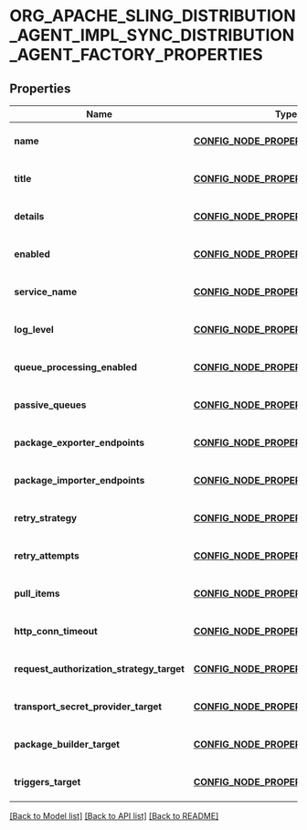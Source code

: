 # ORG_APACHE_SLING_DISTRIBUTION_AGENT_IMPL_SYNC_DISTRIBUTION_AGENT_FACTORY_PROPERTIES

## Properties
Name | Type | Description | Notes
------------ | ------------- | ------------- | -------------
**name** | [**CONFIG_NODE_PROPERTY_STRING**](configNodePropertyString.md) |  | [optional] [default to null]
**title** | [**CONFIG_NODE_PROPERTY_STRING**](configNodePropertyString.md) |  | [optional] [default to null]
**details** | [**CONFIG_NODE_PROPERTY_STRING**](configNodePropertyString.md) |  | [optional] [default to null]
**enabled** | [**CONFIG_NODE_PROPERTY_BOOLEAN**](configNodePropertyBoolean.md) |  | [optional] [default to null]
**service_name** | [**CONFIG_NODE_PROPERTY_STRING**](configNodePropertyString.md) |  | [optional] [default to null]
**log_level** | [**CONFIG_NODE_PROPERTY_DROP_DOWN**](configNodePropertyDropDown.md) |  | [optional] [default to null]
**queue_processing_enabled** | [**CONFIG_NODE_PROPERTY_BOOLEAN**](configNodePropertyBoolean.md) |  | [optional] [default to null]
**passive_queues** | [**CONFIG_NODE_PROPERTY_ARRAY**](configNodePropertyArray.md) |  | [optional] [default to null]
**package_exporter_endpoints** | [**CONFIG_NODE_PROPERTY_ARRAY**](configNodePropertyArray.md) |  | [optional] [default to null]
**package_importer_endpoints** | [**CONFIG_NODE_PROPERTY_ARRAY**](configNodePropertyArray.md) |  | [optional] [default to null]
**retry_strategy** | [**CONFIG_NODE_PROPERTY_DROP_DOWN**](configNodePropertyDropDown.md) |  | [optional] [default to null]
**retry_attempts** | [**CONFIG_NODE_PROPERTY_INTEGER**](configNodePropertyInteger.md) |  | [optional] [default to null]
**pull_items** | [**CONFIG_NODE_PROPERTY_INTEGER**](configNodePropertyInteger.md) |  | [optional] [default to null]
**http_conn_timeout** | [**CONFIG_NODE_PROPERTY_INTEGER**](configNodePropertyInteger.md) |  | [optional] [default to null]
**request_authorization_strategy_target** | [**CONFIG_NODE_PROPERTY_STRING**](configNodePropertyString.md) |  | [optional] [default to null]
**transport_secret_provider_target** | [**CONFIG_NODE_PROPERTY_STRING**](configNodePropertyString.md) |  | [optional] [default to null]
**package_builder_target** | [**CONFIG_NODE_PROPERTY_STRING**](configNodePropertyString.md) |  | [optional] [default to null]
**triggers_target** | [**CONFIG_NODE_PROPERTY_STRING**](configNodePropertyString.md) |  | [optional] [default to null]

[[Back to Model list]](../README.md#documentation-for-models) [[Back to API list]](../README.md#documentation-for-api-endpoints) [[Back to README]](../README.md)


